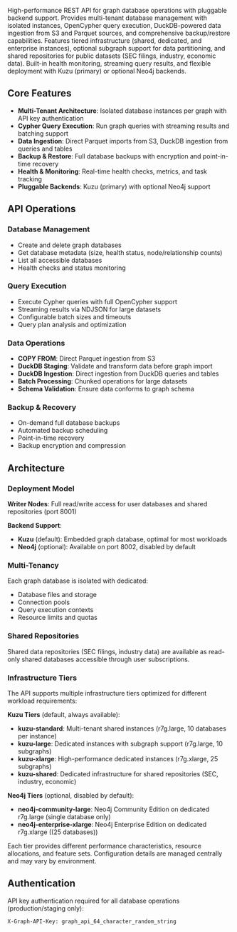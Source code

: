 High-performance REST API for graph database operations with pluggable backend support. Provides multi-tenant database management with isolated instances, OpenCypher query execution, DuckDB-powered data ingestion from S3 and Parquet sources, and comprehensive backup/restore capabilities. Features tiered infrastructure (shared, dedicated, and enterprise instances), optional subgraph support for data partitioning, and shared repositories for public datasets (SEC filings, industry, economic data). Built-in health monitoring, streaming query results, and flexible deployment with Kuzu (primary) or optional Neo4j backends.

## Core Features

- **Multi-Tenant Architecture**: Isolated database instances per graph with API key authentication
- **Cypher Query Execution**: Run graph queries with streaming results and batching support
- **Data Ingestion**: Direct Parquet imports from S3, DuckDB ingestion from queries and tables
- **Backup & Restore**: Full database backups with encryption and point-in-time recovery
- **Health & Monitoring**: Real-time health checks, metrics, and task tracking
- **Pluggable Backends**: Kuzu (primary) with optional Neo4j support

## API Operations

### Database Management

- Create and delete graph databases
- Get database metadata (size, health status, node/relationship counts)
- List all accessible databases
- Health checks and status monitoring

### Query Execution

- Execute Cypher queries with full OpenCypher support
- Streaming results via NDJSON for large datasets
- Configurable batch sizes and timeouts
- Query plan analysis and optimization

### Data Operations

- **COPY FROM**: Direct Parquet ingestion from S3
- **DuckDB Staging**: Validate and transform data before graph import
- **DuckDB Ingestion**: Direct ingestion from DuckDB queries and tables
- **Batch Processing**: Chunked operations for large datasets
- **Schema Validation**: Ensure data conforms to graph schema

### Backup & Recovery

- On-demand full database backups
- Automated backup scheduling
- Point-in-time recovery
- Backup encryption and compression

## Architecture

### Deployment Model

**Writer Nodes**: Full read/write access for user databases and shared repositories (port 8001)

**Backend Support**:

- **Kuzu** (default): Embedded graph database, optimal for most workloads
- **Neo4j** (optional): Available on port 8002, disabled by default

### Multi-Tenancy

Each graph database is isolated with dedicated:

- Database files and storage
- Connection pools
- Query execution contexts
- Resource limits and quotas

### Shared Repositories

Shared data repositories (SEC filings, industry data) are available as read-only shared databases accessible through user subscriptions.

### Infrastructure Tiers

The API supports multiple infrastructure tiers optimized for different workload requirements:

**Kuzu Tiers** (default, always available):

- **kuzu-standard**: Multi-tenant shared instances (r7g.large, 10 databases per instance)
- **kuzu-large**: Dedicated instances with subgraph support (r7g.large, 10 subgraphs)
- **kuzu-xlarge**: High-performance dedicated instances (r7g.xlarge, 25 subgraphs)
- **kuzu-shared**: Dedicated infrastructure for shared repositories (SEC, industry, economic)

**Neo4j Tiers** (optional, disabled by default):

- **neo4j-community-large**: Neo4j Community Edition on dedicated r7g.large (single database only)
- **neo4j-enterprise-xlarge**: Neo4j Enterprise Edition on dedicated r7g.xlarge ((25 databases))

Each tier provides different performance characteristics, resource allocations, and feature sets. Configuration details are managed centrally and may vary by environment.

## Authentication

API key authentication required for all database operations (production/staging only):

```
X-Graph-API-Key: graph_api_64_character_random_string
```
